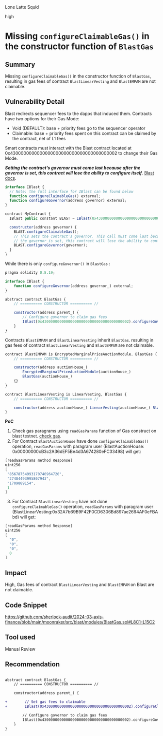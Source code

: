 Lone Latte Squid

high

# Missing `configureClaimableGas()` in the constructor function of  `BlastGas`

## Summary
Missing `configureClaimableGas()` in the constructor function of `BlastGas`,
resulting in  gas fees of contract `BlastLinearVesting` and `BlastEMPAM` are not claimable.

## Vulnerability Detail
Blast redirects sequencer fees to the dapps that induced them.
Contracts have two options for their Gas Mode:

- Void (DEFAULT): base + priority fees go to the sequencer operator
- Claimable: base + priority fees spent on this contract can be claimed by the contract, net of L1 fees

Smart contracts must interact with the Blast contract located at 0x4300000000000000000000000000000000000002 to change their Gas Mode.

***Setting the contract's governor must come last because after  the governor is set, this contract will lose the ability to configure itself.*** 
[Blast docs](https://docs.blast.io/building/guides/gas-fees#setting-gas-mode-to-claimable).
```javascript
interface IBlast {
  // Note: the full interface for IBlast can be found below
  function configureClaimableGas() external;
  function configureGovernor(address governor) external;
}

contract MyContract {
  IBlast public constant BLAST = IBlast(0x4300000000000000000000000000000000000002);

  constructor(address governor) {
    BLAST.configureClaimableGas();
    // This sets the contract's governor. This call must come last because after
    // the governor is set, this contract will lose the ability to configure itself.
    BLAST.configureGovernor(governor); 
  }
}

```
While there is only `configureGovernor()` in `BlastGas` :
```javascript
pragma solidity 0.8.19;

interface IBlast {
    function configureGovernor(address governor_) external;
}

abstract contract BlastGas {
    // ========== CONSTRUCTOR ========== //

    constructor(address parent_) {
        // Configure governor to claim gas fees
        IBlast(0x4300000000000000000000000000000000000002).configureGovernor(parent_);
    }
}
```
Contracts ​`BlastEMPAM` and `BlastLinearVesting` inherit `BlastGas`.
resulting in  gas fees of contract `BlastLinearVesting` and `BlastEMPAM` are not claimable.
```javascript
contract BlastEMPAM is EncryptedMarginalPriceAuctionModule, BlastGas {
    // ========== CONSTRUCTOR ========== //

    constructor(address auctionHouse_)
        EncryptedMarginalPriceAuctionModule(auctionHouse_)
        BlastGas(auctionHouse_)
    {}
}

contract BlastLinearVesting is LinearVesting, BlastGas {
    // ========== CONSTRUCTOR ========== //

    constructor(address auctionHouse_) LinearVesting(auctionHouse_) BlastGas(auctionHouse_) {}
}

```
**PoC**
1. Check gas paragrams using  `readGasParams` function of Gas construct on blast testnet.
[check gas](https://testnet.blastscan.io/address/0x4300000000000000000000000000000000000001/contract/168587773/readContract).
2. For Contract `BlastAuctionHouse` have done `configureClaimableGas()` operation, 
 `readGasParams` with paragram user (BlastAuctionHouse: 0x00000000cB3c2A36dEF5Be4d3A674280eFC33498) will get:
 ```javascript
 [readGasParams method Response]
uint256
[
  "85678754993170746964720",
  "27484493995807943",
  "1709889154",
  1
]
 ```
3. For Contract `BlastLinearVesting` have not done `configureClaimableGas()` operation, 
 `readGasParams` with paragram user (BlastLinearVesting:0x32A7b69B9F42F0CD6306Bd897ae2664AF0eFBAbd) will get:
```javascript
[readGasParams method Response]
uint256
[
  "0",
  "0",
  "0",
  0
]
```
## Impact
High, Gas fees of contract `BlastLinearVesting` and `BlastEMPAM` on Blast are not claimable.

## Code Snippet
https://github.com/sherlock-audit/2024-03-axis-finance/blob/main/moonraker/src/blast/modules/BlastGas.sol#L8C1-L15C2

## Tool used

Manual Review

## Recommendation
```diff

abstract contract BlastGas {
    // ========== CONSTRUCTOR ========== //

    constructor(address parent_) {

+        // Set gas fees to claimable
+        IBlast(0x4300000000000000000000000000000000000002).configureClaimableGas();

        // Configure governor to claim gas fees
        IBlast(0x4300000000000000000000000000000000000002).configureGovernor(parent_);
    }
}
```